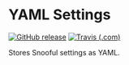 # YAML Settings

[![GitHub release](https://img.shields.io/github/release/Snooful/YAML-Settings.svg?style=popout&label=github)](https://github.com/Snooful/YAML-Settings/releases/latest)
[![Travis (.com)](https://img.shields.io/travis/com/Snooful/Snooful.svg?style=popout)](https://travis-ci.com/Snooful/YAML-Settings)

Stores Snooful settings as YAML.
